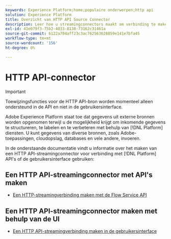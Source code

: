 ```yaml
---
keywords: Experience Platform;home;populaire onderwerpen;http api
solution: Experience Platform
title: Overzicht van HTTP API Source Connector
description: Leer hoe u streamingconnectors maakt om verbinding te maken met Adobe Experience Platform via API's of de gebruikersinterface.
exl-id: 41e079f3-75b2-4033-8138-73162c31461a
source-git-commit: 6122a704aff23c3ac762563628859e141e7bfa45
workflow-type: tm+mt
source-wordcount: '156'
ht-degree: 0%

---
```


# HTTP API-connector

>[!IMPORTANT]
>
>Toewijzingsfuncties voor de HTTP API-bron worden momenteel alleen ondersteund in de API en niet in de gebruikersinterface.

Adobe Experience Platform staat toe dat gegevens uit externe bronnen worden opgenomen terwijl u de mogelijkheid krijgt om inkomende gegevens te structureren, te labelen en te verbeteren met behulp van [!DNL Platform] diensten. U kunt gegevens van diverse bronnen, zoals Adobe-toepassingen, cloudopslag, databases en vele andere, invoeren.

In de onderstaande documentatie vindt u informatie over het maken van een HTTP API-streamingconnector voor verbinding met [!DNL Platform] API&#39;s of de gebruikersinterface gebruiken:

## Een HTTP API-streamingconnector met API&#39;s maken

- [Een HTTP-streamingverbinding maken met de Flow Service API](../../tutorials/api/create/streaming/http.md)

## Een HTTP API-streamingconnector maken met behulp van de UI

- [Een HTTP API-streamingverbinding maken in de gebruikersinterface](../../tutorials/ui/create/streaming/http.md)
